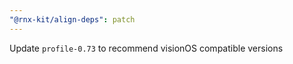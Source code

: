 ```yaml
---
"@rnx-kit/align-deps": patch
---
```


Update `profile-0.73` to recommend visionOS compatible versions
